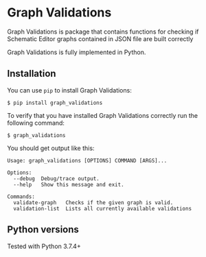 # Graph Validations

Graph Validations is package that contains 
functions for checking if Schematic Editor graphs contained in JSON file are built correctly

Graph Validations is fully implemented in Python.

## Installation

You can use `pip` to install Graph Validations:

```
$ pip install graph_validations
```

To verify that you have installed Graph Validations correctly run the following command:

```
$ graph_validations
```

You should get output like this:

```
Usage: graph_validations [OPTIONS] COMMAND [ARGS]...        
                                                            
Options:                                                    
  --debug  Debug/trace output.                              
  --help   Show this message and exit.                      
                                                            
Commands:                                                   
  validate-graph   Checks if the given graph is valid.      
  validation-list  Lists all currently available validations
```

## Python versions

Tested with Python 3.7.4+
